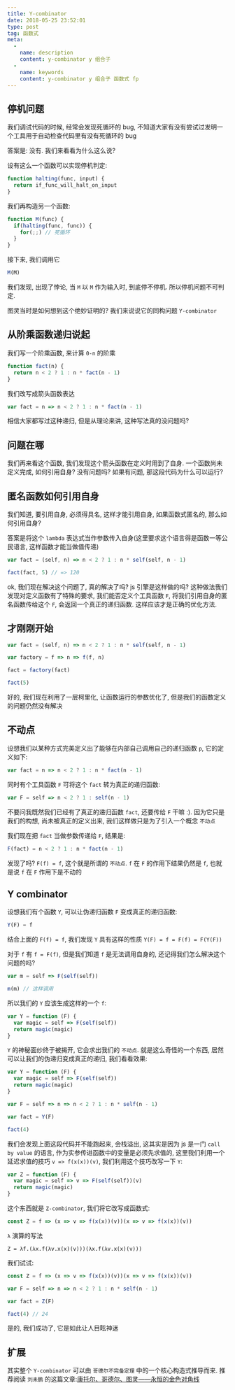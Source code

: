 ```yaml
---
title: Y-combinator
date: 2018-05-25 23:52:01
type: post
tag: 函数式
meta:
  -
    name: description
    content: y-combinator y 组合子
  -
    name: keywords
    content: y-combinator y 组合子 函数式 fp
---
```


## 停机问题

我们调试代码的时候, 经常会发现死循环的 bug, 不知道大家有没有尝试过发明一个工具用于自动检查代码里有没有死循环的 bug

答案是: 没有. 我们来看看为什么这么说?

设有这么一个函数可以实现停机判定:

```js
function halting(func, input) {
  return if_func_will_halt_on_input
}
```

我们再构造另一个函数:

```js
function M(func) {
  if(halting(func, func)) {
    for(;;) // 死循环
  }
}
```

接下来, 我们调用它

```js
M(M)
```

我们发现, 出现了悖论, 当 `M` 以 `M` 作为输入时, 到底停不停机. 所以停机问题不可判定.

图灵当时是如何想到这个绝妙证明的? 我们来说说它的同构问题 `Y-combinator`

## 从阶乘函数递归说起

我们写一个阶乘函数, 来计算 `0-n` 的阶乘

```js
function fact(n) {
  return n < 2 ? 1 : n * fact(n - 1)
}
```

我们改写成箭头函数表达

```js
var fact = n => n < 2 ? 1 : n * fact(n - 1)
```

相信大家都写过这种递归, 但是从理论来讲, 这种写法真的没问题吗?

## 问题在哪

我们再来看这个函数, 我们发现这个箭头函数在定义时用到了自身. 一个函数尚未定义完成, 如何引用自身? 没有问题吗? 如果有问题, 那这段代码为什么可以运行?

## 匿名函数如何引用自身

我们知道, 要引用自身, 必须得具名, 这样才能引用自身, 如果函数式匿名的, 那么如何引用自身?

答案是将这个 `lambda` 表达式当作参数传入自身(这里要求这个语言得是函数一等公民语言, 这样函数才能当做值传递)

```js
var fact = (self, n) => n < 2 ? 1 : n * self(self, n - 1)

fact(fact, 5) // => 120
```

ok, 我们现在解决这个问题了, 真的解决了吗? js 引擎是这样做的吗? 这种做法我们发现对定义函数有了特殊的要求, 我们能否定义个工具函数 `F`, 将我们引用自身的匿名函数传给这个 `F`, 会返回一个真正的递归函数. 这样应该才是正确的优化方法.

## 才刚刚开始

```js
var fact = (self, n) => n < 2 ? 1 : n * self(self, n - 1)

var factory = f => n => f(f, n)

fact = factory(fact)

fact(5)
```

好的, 我们现在利用了一层柯里化, 让函数运行的参数优化了, 但是我们的函数定义的问题仍然没有解决

## 不动点

设想我们以某种方式完美定义出了能够在内部自己调用自己的递归函数 `p`, 它的定义如下:

```js
var fact = n => n < 2 ? 1 : n * fact(n - 1)
```

同时有个工具函数 `F` 可将这个 `fact` 转为真正的递归函数:

```js
var F = self => n < 2 ? 1 : self(n - 1)
```

不要问我既然我们已经有了真正的递归函数 `fact`, 还要传给 `F` 干嘛 :). 因为它只是我们的构想, 尚未被真正的定义出来, 我们这样做只是为了引入一个概念 `不动点`

我们现在把 `fact` 当做参数传递给 `F`, 结果是:

```js
F(fact) = n < 2 ? 1 : n * fact(n - 1)
```

发现了吗? `F(f) = f`, 这个就是所谓的 `不动点`. `f` 在 `F` 的作用下结果仍然是 `f`, 也就是说 `f` 在 `F` 作用下是不动的

## Y combinator

设想我们有个函数 `Y`, 可以让伪递归函数 `F` 变成真正的递归函数:

```js
Y(F) = f
```

结合上面的 `F(f) = f`, 我们发现 `Y` 具有这样的性质 `Y(F) = f = F(f) = F(Y(F))`

对于 `f` 有 `f = F(f)`, 但是我们知道 `f` 是无法调用自身的, 还记得我们怎么解决这个问题的吗?

```js
var m = self => F(self(self))

m(m) // 这样调用
```

所以我们的 `Y` 应该生成这样的一个 `f`:

```js
var Y = function (F) {
  var magic = self => F(self(self))
  return magic(magic)
}
```

`Y` 的神秘面纱终于被揭开, 它会求出我们的 `不动点`. 就是这么奇怪的一个东西, 居然可以让我们的伪递归变成真正的递归, 我们看看效果:

```js
var Y = function (F) {
  var magic = self => F(self(self))
  return magic(magic)
}

var F = self => n => n < 2 ? 1 : n * self(n - 1)

var fact = Y(F)

fact(4)
```

我们会发现上面这段代码并不能跑起来, 会栈溢出, 这其实是因为 js 是一门 `call by value` 的语言, 作为实参传进函数中的变量是必须先求值的, 这里我们利用一个延迟求值的技巧 `v => f(x(x))(v)`, 我们利用这个技巧改写一下 `Y`:

```js
var Z = function (F) {
  var magic = self => v => F(self(self))(v)
  return magic(magic)
}
```

这个东西就是 `Z-combinator`, 我们将它改写成函数式:

```js
const Z = f => (x => v => f(x(x))(v))(x => v => f(x(x))(v))
```

`λ` 演算的写法

```lambda
Z = λf.(λx.f(λv.x(x)(v)))(λx.f(λv.x(x)(v)))
```

我们试试:

```js
const Z = f => (x => v => f(x(x))(v))(x => v => f(x(x))(v))

var F = self => n => n < 2 ? 1 : n * self(n - 1)

var fact = Z(F)

fact(4) // 24
```

是的, 我们成功了, 它是如此让人目眩神迷

## 扩展

其实整个 `Y-combinator` 可以由 `哥德尔不完备定理` 中的一个核心构造式推导而来. 推荐阅读 `刘未鹏` 的这篇文章:[康托尔、哥德尔、图灵——永恒的金色对角线](http://mindhacks.cn/2006/10/15/cantor-godel-turing-an-eternal-golden-diagonal/)

